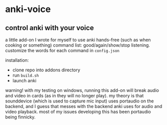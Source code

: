 # anki-voice
control anki with your voice
--
a little add-on I wrote for myself to use anki hands-free (such as when cooking or something)
command list: good/again/show/stop listening. customize the words for each command in `config.json`


installation:
- clone repo into addons directory
- run `build.sh`
- launch anki

warning!
with my testing on windows, running this add-on will break audio and video in cards (as in they will no longer play). 
my theory is that sounddevice (which is used to capture mic input) uses portaudio on the backend, and I guess that messes with the backend anki uses for audio and video playback.
most of my issues developing this has been portaudio being finnicky.
